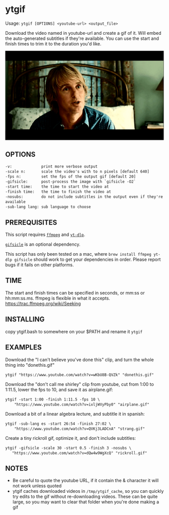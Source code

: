 # ytgif

Usage: `ytgif [OPTIONS] <youtube-url> <output_file>`

Download the video named in youtube-url and create a gif of it. Will embed the auto-generated subtitles if they're available. You can use the start and finish times to trim it to the duration you'd like.

![](https://github.com/llimllib/ytgif/blob/main/wow.gif?raw=true)

## OPTIONS

```
-v:             print more verbose output
-scale n:       scale the video's with to n pixels [default 640]
-fps n:         set the fps of the output gif [default 20]
-gifsicle:      post-process the image with `gifsicle -O2`
-start time:    the time to start the video at
-finish time:   the time to finish the video at
-nosubs:        do not include subtitles in the output even if they're available
-sub-lang lang: sub language to choose
```

## PREREQUISITES

This script requires [`ffmpeg`](https://ffmpeg.org/) and [`yt-dlp`](https://github.com/yt-dlp/yt-dlp).

[`gifsicle`](https://www.lcdf.org/gifsicle/) is an optional dependency.

This script has only been tested on a mac, where `brew install ffmpeg yt-dlp gifsicle` should work to get your dependencies in order. Please report bugs if it fails on other platforms.

## TIME

The start and finish times can be specified in seconds, or mm:ss or hh:mm:ss.ms. ffmpeg is flexible in what it accepts. https://trac.ffmpeg.org/wiki/Seeking

## INSTALLING

copy ytgif.bash to somewhere on your $PATH and rename it `ytgif`

## EXAMPLES

Download the "I can't believe you've done this" clip, and turn the whole thing into "donethis.gif"

    ytgif "https://www.youtube.com/watch?v=wKbU8B-QVZk" "donethis.gif"

Download the "don't call me shirley" clip from youtube, cut from 1:00 to 1:11.5, lower the fps to 10, and save it as airplane.gif:

    ytgif -start 1:00 -finish 1:11.5 -fps 10 \
        "https://www.youtube.com/watch?v=ixljWVyPby0" "airplane.gif"

Download a bit of a linear algebra lecture, and subtitle it in spanish:

    ytgif -sub-lang es -start 26:54 -finish 27:02 \
        "https://www.youtube.com/watch?v=QVKj3LADCnA" "strang.gif"

Create a tiny rickroll gif, optimize it, and don't include subtitles:

    ytgif -gifsicle -scale 30 -start 0.5 -finish 3 -nosubs \
       "https://www.youtube.com/watch?v=dQw4w9WgXcQ" "rickroll.gif"

## NOTES

- Be careful to quote the youtube URL, if it contain the & character it will not work unless quoted
- ytgif caches downloaded videos in `/tmp/ytgif_cache`, so you can quickly try edits to the gif without re-downloading videos. These can be quite large, so you may want to clear that folder when you're done making a gif
